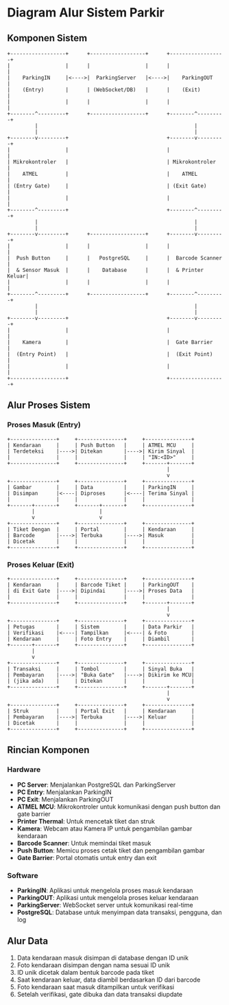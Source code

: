 # Diagram Alur Sistem Parkir

## Komponen Sistem

```
+------------------+      +------------------+      +------------------+
|                  |      |                  |      |                  |
|    ParkingIN     |<---->|  ParkingServer   |<---->|    ParkingOUT    |
|    (Entry)       |      | (WebSocket/DB)   |      |    (Exit)        |
|                  |      |                  |      |                  |
+--------^---------+      +------------------+      +--------^---------+
         |                                                   |
         |                                                   |
+--------v---------+                                +--------v---------+
|                  |                                |                  |
| Mikrokontroler   |                                | Mikrokontroler   |
|    ATMEL         |                                |    ATMEL         |
| (Entry Gate)     |                                | (Exit Gate)      |
|                  |                                |                  |
+--------^---------+                                +--------^---------+
         |                                                   |
         |                                                   |
+--------v---------+      +------------------+      +--------v---------+
|                  |      |                  |      |                  |
|  Push Button     |      |   PostgreSQL     |      |  Barcode Scanner |
|  & Sensor Masuk  |      |    Database      |      |  & Printer Keluar|
|                  |      |                  |      |                  |
+--------^---------+      +------------------+      +--------^---------+
         |                                                   |
         |                                                   |
+--------v---------+                                +--------v---------+
|                  |                                |                  |
|    Kamera        |                                |  Gate Barrier    |
|  (Entry Point)   |                                |  (Exit Point)    |
|                  |                                |                  |
+------------------+                                +------------------+
```

## Alur Proses Sistem

### Proses Masuk (Entry)

```
+---------------+     +---------------+     +---------------+
| Kendaraan     |     | Push Button   |     | ATMEL MCU     |
| Terdeteksi    |---->| Ditekan       |---->| Kirim Sinyal  |
|               |     |               |     | "IN:<ID>"     |
+---------------+     +---------------+     +-------+-------+
                                                    |
                                                    v
+---------------+     +---------------+     +---------------+
| Gambar        |     | Data          |     | ParkingIN     |
| Disimpan      |<----| Diproses      |<----| Terima Sinyal |
|               |     |               |     |               |
+-------+-------+     +-------+-------+     +---------------+
        |                     |
        v                     v
+---------------+     +---------------+     +---------------+
| Tiket Dengan  |     | Portal        |     | Kendaraan     |
| Barcode       |---->| Terbuka       |---->| Masuk         |
| Dicetak       |     |               |     |               |
+---------------+     +---------------+     +---------------+
```

### Proses Keluar (Exit)

```
+---------------+     +---------------+     +---------------+
| Kendaraan     |     | Barcode Tiket |     | ParkingOUT    |
| di Exit Gate  |---->| Dipindai      |---->| Proses Data   |
|               |     |               |     |               |
+---------------+     +---------------+     +-------+-------+
                                                    |
                                                    v
+---------------+     +---------------+     +---------------+
| Petugas       |     | Sistem        |     | Data Parkir   |
| Verifikasi    |<----| Tampilkan     |<----| & Foto        |
| Kendaraan     |     | Foto Entry    |     | Diambil       |
+-------+-------+     +---------------+     +---------------+
        |
        v
+---------------+     +---------------+     +---------------+
| Transaksi     |     | Tombol        |     | Sinyal Buka   |
| Pembayaran    |---->| "Buka Gate"   |---->| Dikirim ke MCU|
| (jika ada)    |     | Ditekan       |     |               |
+---------------+     +---------------+     +-------+-------+
                                                    |
                                                    v
+---------------+     +---------------+     +---------------+
| Struk         |     | Portal Exit   |     | Kendaraan     |
| Pembayaran    |---->| Terbuka       |---->| Keluar        |
| Dicetak       |     |               |     |               |
+---------------+     +---------------+     +---------------+
```

## Rincian Komponen

### Hardware
- **PC Server**: Menjalankan PostgreSQL dan ParkingServer
- **PC Entry**: Menjalankan ParkingIN
- **PC Exit**: Menjalankan ParkingOUT
- **ATMEL MCU**: Mikrokontroler untuk komunikasi dengan push button dan gate barrier
- **Printer Thermal**: Untuk mencetak tiket dan struk
- **Kamera**: Webcam atau Kamera IP untuk pengambilan gambar kendaraan
- **Barcode Scanner**: Untuk memindai tiket masuk
- **Push Button**: Memicu proses cetak tiket dan pengambilan gambar
- **Gate Barrier**: Portal otomatis untuk entry dan exit

### Software
- **ParkingIN**: Aplikasi untuk mengelola proses masuk kendaraan
- **ParkingOUT**: Aplikasi untuk mengelola proses keluar kendaraan
- **ParkingServer**: WebSocket server untuk komunikasi real-time
- **PostgreSQL**: Database untuk menyimpan data transaksi, pengguna, dan log

## Alur Data
1. Data kendaraan masuk disimpan di database dengan ID unik
2. Foto kendaraan disimpan dengan nama sesuai ID unik
3. ID unik dicetak dalam bentuk barcode pada tiket
4. Saat kendaraan keluar, data diambil berdasarkan ID dari barcode
5. Foto kendaraan saat masuk ditampilkan untuk verifikasi
6. Setelah verifikasi, gate dibuka dan data transaksi diupdate
